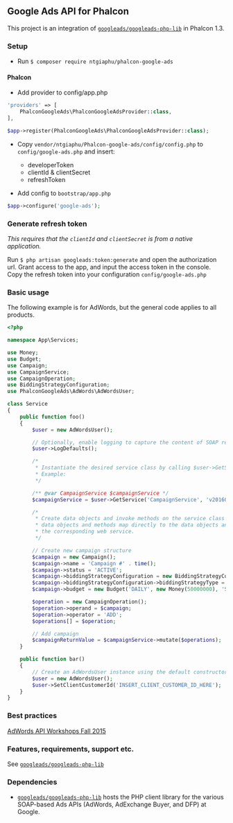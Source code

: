 ## Google Ads API for Phalcon

This project is an integration of [`googleads/googleads-php-lib`](https://github.com/googleads/googleads-php-lib) in Phalcon 1.3.

### Setup
- Run `$ composer require ntgiaphu/phalcon-google-ads`

#### Phalcon

- Add provider to config/app.php

```php
'providers' => [
    PhalconGoogleAds\PhalconGoogleAdsProvider::class,
],
```

```php
$app->register(PhalconGoogleAds\PhalconGoogleAdsProvider::class);
```

- Copy `vendor/ntgiaphu/Phalcon-google-ads/config/config.php` to `config/google-ads.php` and insert:
    - developerToken
    - clientId & clientSecret
    - refreshToken

- Add config to `bootstrap/app.php`

```php
$app->configure('google-ads');
```

### Generate refresh token
*This requires that the `clientId` and `clientSecret` is from a native application.*

Run `$ php artisan googleads:token:generate` and open the authorization url. Grant access to the app, and input the
access token in the console. Copy the refresh token into your configuration `config/google-ads.php`

### Basic usage

The following example is for AdWords, but the general code applies to all
products.

```php
<?php

namespace App\Services;

use Money;
use Budget;
use Campaign;
use CampaignService;
use CampaignOperation;
use BiddingStrategyConfiguration;
use PhalconGoogleAds\AdWords\AdWordsUser;

class Service
{
    public function foo()
    {
        $user = new AdWordsUser();

        // Optionally, enable logging to capture the content of SOAP requests and responses.
        $user->LogDefaults();

        /*
         * Instantiate the desired service class by calling $user->GetService([SERVICE], [VERSION])
         * Example:
         */

        /** @var CampaignService $campaignService */
        $campaignService = $user->GetService('CampaignService', 'v201609');

        /*
         * Create data objects and invoke methods on the service class instance. The
         * data objects and methods map directly to the data objects and requests for
         * the corresponding web service.
         */

        // Create new campaign structure
        $campaign = new Campaign();
        $campaign->name = 'Campaign #' . time();
        $campaign->status = 'ACTIVE';
        $campaign->biddingStrategyConfiguration = new BiddingStrategyConfiguration();
        $campaign->biddingStrategyConfiguration->biddingStrategyType = 'MANUAL_CPC';
        $campaign->budget = new Budget('DAILY', new Money(50000000), 'STANDARD');

        $operation = new CampaignOperation();
        $operation->operand = $campaign;
        $operation->operator = 'ADD';
        $operations[] = $operation;

        // Add campaign
        $campaignReturnValue = $campaignService->mutate($operations);
    }

    public function bar()
    {
        // Create an AdWordsUser instance using the default constructor
        $user = new AdWordsUser();
        $user->SetClientCustomerId('INSERT_CLIENT_CUSTOMER_ID_HERE');
    }
}
```

### Best practices
[AdWords API Workshops Fall 2015](https://www.youtube.com/playlist?list=PLKByxjzUC-N8mEDQF9ARMMkSv0AmYbpsh)

### Features, requirements, support etc.
See [`googleads/googleads-php-lib`](https://github.com/googleads/googleads-php-lib/blob/master/README.md)

### Dependencies
- [`googleads/googleads-php-lib`](https://github.com/googleads/googleads-php-lib) hosts the PHP client library for the various SOAP-based Ads APIs (AdWords, AdExchange Buyer, and DFP) at Google.
